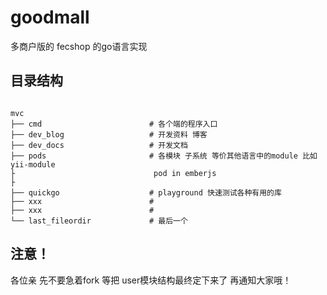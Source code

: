 # goodmall
多商户版的 fecshop 的go语言实现


## 目录结构

~~~

mvc
├── cmd                        # 各个端的程序入口 
├── dev_blog                   # 开发资料 博客
├── dev_docs                   # 开发文档
├── pods                       # 各模块 子系统 等价其他语言中的module 比如yii-module
├                               pod in emberjs
├								
├── quickgo                    # playground 快速测试各种有用的库 
├── xxx                        #  
├── xxx                        #  
└── last_fileordir             # 最后一个                          
~~~


## 注意！

各位亲 先不要急着fork  等把 user模块结构最终定下来了 再通知大家哦！